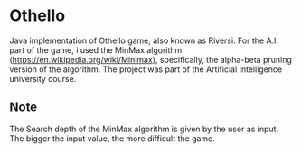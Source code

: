 # Othello
Java implementation of Othello game, also known as Riversi. For the A.I. part of the game, i used the MinMax algorithm (https://en.wikipedia.org/wiki/Minimax), specifically, the alpha-beta pruning version of the algorithm. The project was part of the Artificial Intelligence university course.

## Note
The Search depth of the MinMax algorithm is given by the user as input. The bigger the input value, the more difficult the game.
